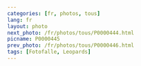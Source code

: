 ```yaml
---
categories: [fr, photos, tous]
lang: fr
layout: photo
next_photo: /fr/photos/tous/P0000444.html
picname: P0000445
prev_photo: /fr/photos/tous/P0000446.html
tags: [Fotofalle, Leopards]
---
```


